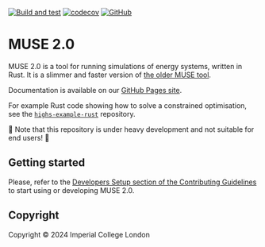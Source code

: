 <!-- markdownlint-disable MD041 -->
[![Build and test](https://github.com/EnergySystemsModellingLab/MUSE_2.0/actions/workflows/cargo-build-and-test.yml/badge.svg)](https://github.com/EnergySystemsModellingLab/MUSE_2.0/actions/workflows/cargo-build-and-test.yml)
[![codecov](https://codecov.io/github/EnergySystemsModellingLab/MUSE_2.0/graph/badge.svg?token=nV8gp1NCh8)](https://codecov.io/github/EnergySystemsModellingLab/MUSE_2.0)
[![GitHub](https://img.shields.io/github/license/EnergySystemsModellingLab/MUSE_2.0)](https://raw.githubusercontent.com/EnergySystemsModellingLab/MUSE_2.0/main/LICENSE)

# MUSE 2.0

MUSE 2.0 is a tool for running simulations of energy systems, written in Rust. It is a slimmer and
faster version of [the older MUSE tool].

Documentation is available on our [GitHub Pages site].

For example Rust code showing how to solve a constrained optimisation, see the
[`highs-example-rust`] repository.

:construction: Note that this repository is under heavy development and not suitable for end users!
:construction:

[the older MUSE tool]: https://github.com/EnergySystemsModellingLab/MUSE_OS
[GitHub Pages site]: https://energysystemsmodellinglab.github.io/MUSE_2.0
[`highs-example-rust`]: https://github.com/EnergySystemsModellingLab/highs-example-rust

## Getting started

Please, refer to the [Developers Setup section of the Contributing Guidelines](CONTRIBUTING.md#developer-setup)
to start using or developing MUSE 2.0.

## Copyright

Copyright © 2024 Imperial College London
